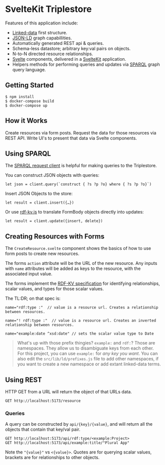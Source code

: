 # SvelteKit Triplestore

Features of this application include:

- [Linked-data](https://nikolas.ws/introduction-to-rdf) first structure.
- [JSON-LD](https://nikolas.ws/what-is-jsonld-for) graph capabillities.
- Automatically generated REST api & queries.
- Schema-less datastore; arbitrary key:val pairs on objects.
- N-to-N directed resource relationships.
- [Svelte](https://svelte.dev/) components, delivered in a [SvelteKit](https://kit.svelte.dev/) application.
- Helpers methods for performing queries and updates via [SPARQL](https://www.w3.org/TR/rdf-sparql-query/) graph query language.

## Getting Started

```
$ npm install
$ docker-compose build
$ docker-compose up
```

## How it Works

Create resources via form posts. Request the data for those resources via REST API. Write UI's to present that data via Svelte components.

## Using SPARQL

The [SPARQL request client](https://www.npmjs.com/package/sparqler-client.js) is helpful for making queries to the Triplestore.

You can construct JSON objects with queries:
```
let json = client.query(`construct { ?s ?p ?o} where { ?s ?p ?o}`)
```

Insert JSON Objects to the store:
```
let result = client.insert({…})
```

Or use [rdf-kv.js](https://www.npmjs.com/package/rdf-kv.js) to translate FormBody objects directly into updates:

```
let result = client.update({insert, delete})
```

## Creating Resources with Forms

The `CreateResource.svelte` component shows the basics of how to use form posts to create new resources.

The forms `action` attribute will be the URL of the new resource. Any inputs with `name` attributes will be added as keys to the resource, with the associated input value.

The forms implement the [RDF-KV specification](https://doriantaylor.com/rdf-kv) for identifying relationships, scalar values, and types for those scalar values.

The TL:DR; on that spec is:

```
name="rdf:type :"  // value is a resource url. Creates a relationship between resources.

name="! rdf:type :"  // value is a resource url. Creates an inverted relationship between resources.

name="example:date ^xsd:date" // sets the scalar value type to Date
```

> What's up with those prefix thingies? `example:` and `rdf:`? Those are namespaces. They allow us to disambiguate keys from each other. For this project, you can use `example:` for _any key you want_. You can also edit the `src/lib/ld/prefixes.js` file to add other namespaces, if you want to create a new namespace or add extant linked-data terms.


## Using REST

HTTP GET from a URL will return the object of that URLs data.
```
GET http://localhost:5173/resource
```

### Queries

A query can be constructed by `api/{key}/{value}`, and will return all the objects that contain that key/val pair.

```
GET http://localhost:5173/api/rdf:type/<example:Project>
GET http://localhost:5173/api/example:title/"Plural App"
```

Note the `"{value}"` vs `<{value}>`. Quotes are for querying scalar values, brackets are for relationships to other objects.

